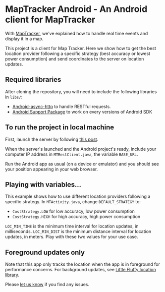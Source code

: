 # MapTracker Android - An Android client for MapTracker

With [MapTracker](https://github.com/Ekito/MapTracker), we've explained how to handle real time events and display it in a map.

This project is a client for Map Tracker. Here we show how to get the best location provider following a specific strategy (best accuracy or lowest power consumption) and send coordinates to the server on location updates.

## Required libraries

After cloning the repository, you will need to include the following libraries in `libs/`:

- [Android-async-http](http://loopj.com/android-async-http/) to handle RESTful requests.
- [Android Support Package](http://developer.android.com/sdk/compatibility-library.html) to work on every versions of Android SDK

## To run the project in local machine

First, launch the server by following [this post](http://www.ekito.fr/portail/playing-2-0-with-twitter-bootstrap-websockets-akka-and-openlayers?lang=en).

When the server's launched and the Android project's ready, include your computer IP address in `MTRestClient.java`, the variable `BASE_URL`.

Run the Android app as usual (on a device or emulator) and you should see your position appearing in your web browser.

## Playing with variables...

This example shows how to use different location providers following a specific strategy. In `MTActivity.java`, change `DEFAULT_STRATEGY` to:
- `CostStrategy.LOW` for low accuracy, low power consumption
- `CostStrategy.HIGH` for high accuracy, high power consumption

`LOC_MIN_TIME` is the minimum time interval for location updates, in milliseconds. `LOC_MIN_DIST` is the minimum distance interval for location updates, in meters. Play with these two values for your use case.

## Foreground updates only

Note that this app only tracks the location when the app is in foreground for performance concerns. For background updates, see [Little Fluffy location library](http://code.google.com/p/little-fluffy-location-library/).

Please [let us know](https://github.com/Ekito/MapTracker-Android/issues) if you find any issues.
